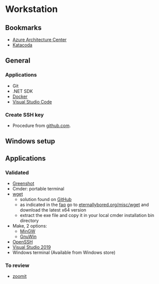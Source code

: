 # Workstation

## Bookmarks

* [Azure Architecture Center](https://docs.microsoft.com/en-us/azure/architecture/)
* [Katacoda](https://www.katacoda.com/)

## General

### Applications

* Git
* .NET SDK
* [Docker](./docker/docker.md)
* [Visual Studio Code](./docs/microsoft/vscode.md)

### Create SSH key

* Procedure from [github.com](https://help.github.com/articles/adding-a-new-ssh-key-to-your-github-account/).

## Windows setup

## Applications

### Validated

* [Greenshot](http://getgreenshot.org/downloads/)
* Cmder: portable terminal
* [wget](https://www.gnu.org/software/wget/)
  * solution found on [GitHub](https://github.com/cmderdev/cmder/issues/69)
  * as indicated in the [faq](https://www.gnu.org/software/wget/faq.html#download) go to [eternallybored.org/misc/wget](https://eternallybored.org/misc/wget/) and download the latest x64 version
  * extract the exe file and copy it in your local cmder installation bin directory
* Make, 2 options:
  * [MinGW](http://www.mingw.org/)
  * [GnuWin](http://gnuwin32.sourceforge.net/)
* [OpenSSH](https://docs.microsoft.com/en-us/windows-server/administration/openssh/openssh_overview)
* [Visual Studio 2019](./docs/dotnet/vs2019.md)
* Windows terminal (Available from Windows store)

### To review

* [zoomit](https://docs.microsoft.com/en-us/sysinternals/downloads/zoomit)
